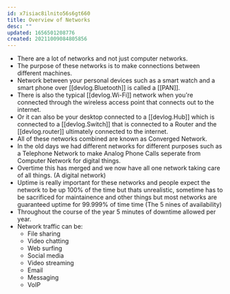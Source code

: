 ```yaml
---
id: x7isiac8ilnito56s6gt660
title: Overview of Networks
desc: ""
updated: 1656501208776
created: 20211009084805856
---
```


- There are a lot of networks and not just computer networks.
- The purpose of these networks is to make connections between different machines.
- Network between your personal devices such as a smart watch and a smart phone over [[devlog.Bluetooth]] is called a [[PAN]].
- There is also the typical [[devlog.Wi-Fi]] network when you're connected through the wireless access point that connects out to the internet.
- Or it can also be your desktop connected to a [[devlog.Hub]] which is connected to a [[devlog.Switch]] that is connected to a Router and the [[devlog.router]] ultimately connected to the internet.
- All of these networks combined are known as Converged Network.
- In the old days we had different networks for different purposes such as a Telephone Network to make Analog Phone Calls seperate from Computer Network for digital things.
- Overtime this has merged and we now have all one network taking care of all things. (A digital network)
- Uptime is really important for these networks and people expect the network to be up 100% of the time but thats unrealistic, sometime has to be sacrificed for maintainence and other things but most networks are guaranteed uptime for 99.999% of time time (The 5 nines of availability)
- Throughout the course of the year 5 minutes of downtime allowed per year.
- Network traffic can be:
  - File sharing
  - Video chatting
  - Web surfing
  - Social media
  - Video streaming
  - Email
  - Messaging
  - VoIP
